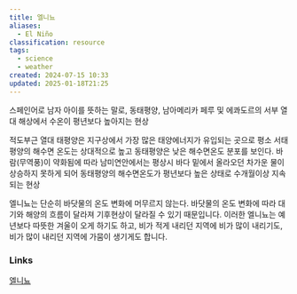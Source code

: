 ```yaml
---
title: 엘니뇨
aliases:
  - El Niño
classification: resource
tags:
  - science
  - weather
created: 2024-07-15 10:33
updated: 2025-01-18T21:25
---
```

스페인어로 남자 아이를 뜻하는 말로, 동태평양, 남아메리카 페루 및 에콰도르의 서부 열대 해상에서 수온이 평년보다 높아지는 현상

적도부근 열대 태평양은 지구상에서 가장 많은 태양에너지가 유입되는 곳으로 평소 서태평양의 해수면 온도는 상대적으로 높고 동태평양은 낮은 해수면온도 분포를 보인다.
바람(무역풍)이 약화됨에 따라 남미연안에서는 평상시 바다 밑에서 올라오던 차가운 물이 상승하지 못하게 되어 동태평양의 해수면온도가 평년보다 높은 상태로 수개월이상 지속되는 현상

엘니뇨는 단순히 바닷물의 온도 변화에 머무르지 않는다. 바닷물의 온도 변화에 따라 대기와 해양의 흐름이 달라져 기후현상이 달라질 수 있기 때문입니다. 이러한 엘니뇨는 예년보다 따뜻한 겨울이 오게 하기도 하고, 비가 적게 내리던 지역에 비가 많이 내리기도, 비가 많이 내리던 지역에 가뭄이 생기게도 합니다.

### Links

[엘니뇨](https://www.kma.go.kr/kids/233.jsp)
